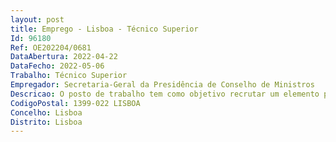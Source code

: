 ```yaml
--- 
layout: post
title: Emprego - Lisboa - Técnico Superior
Id: 96180
Ref: OE202204/0681
DataAbertura: 2022-04-22
DataFecho: 2022-05-06
Trabalho: Técnico Superior
Empregador: Secretaria-Geral da Presidência de Conselho de Ministros
Descricao: O posto de trabalho tem como objetivo recrutar um elemento para integrar a Equipa Multidisciplinar de Assessoria, Gestão da Informação, Identidade e Redes da Secretaria Geral da Presidência do Conselho de Ministros.Este posto de trabalho tem como objetivo apoiar todo o processo de publicações em Diário da República, gerir a submissão de atos das áreas coordenadas pela PCM e todos os pedidos de suplemento e retificação cuja autorização dependa das competências próprias da Direção ou da Tutela bem como a apresentação de resultados estatísticos do serviço para reporte à Tutela alocando em si as seguintes tarefas • Analisar os atos legislativos remetidos para publicação em DRE.• Analisar e produzir pareceres se solicitado. • Submeter e tratar os atos legislativos para publicação em DRE.• Produzir informação estatística sobre a atividade para reporte.
CodigoPostal: 1399-022 LISBOA
Concelho: Lisboa
Distrito: Lisboa
--- 
```

